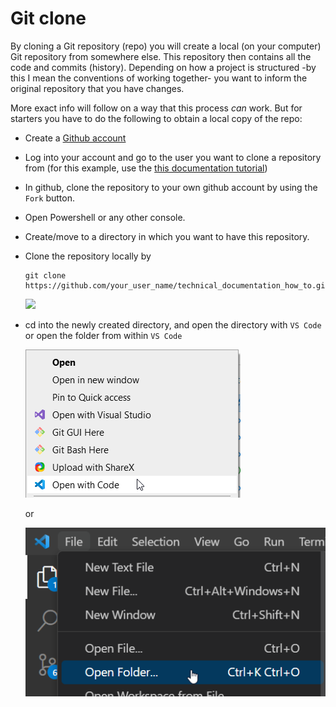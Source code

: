 # Git clone

By cloning a Git repository (repo) you will create a local (on your computer) Git repository from somewhere else. This repository then contains all the code and commits (history). Depending on how a project is structured -by this I mean the conventions of working together- you want to inform the original repository that you have changes.

More exact info will follow on a way that this process _can_ work. But for starters you have to do the following to obtain a local copy of the repo:

- Create a [Github account](https://github.com/signup?)
- Log into your account and go to the user you want to clone a repository from (for this example, use the [this documentation tutorial](https://github.com/luminize/technical_documentation_how_to))
- In github, clone the repository to your own github account by using the `Fork` button.
- Open Powershell or any other console.
- Create/move to a directory in which you want to have this repository.
- Clone the repository locally by 
  ```
  git clone https://github.com/your_user_name/technical_documentation_how_to.git
  ```
  ![](images/powershell_git_clone.png)
- cd into the newly created directory, and open the directory with `VS Code` or open the folder from within `VS Code`
  
  ![open_repository_with_vscode](open_repository.png)

  or

  ![open_repositort_within_vscode](code_open_folder.png)